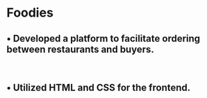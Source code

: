 <h1>Foodies</h1>
<h2>• Developed a platform to facilitate ordering between restaurants and buyers.</h2></br>
<h2>• Utilized HTML and CSS for the frontend.</h2>

